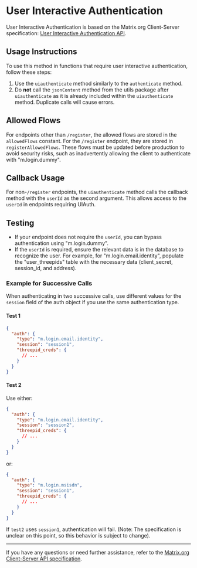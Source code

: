 
# User Interactive Authentication

User Interactive Authentication is based on the Matrix.org Client-Server specification: [User Interactive Authentication API](https://spec.matrix.org/v1.11/client-server-api/#user-interactive-authentication-api).

## Usage Instructions

To use this method in functions that require user interactive authentication, follow these steps:

1. Use the `uiauthenticate` method similarly to the `authenticate` method.
2. Do **not** call the `jsonContent` method from the utils package after `uiauthenticate` as it is already included within the `uiauthenticate` method. Duplicate calls will cause errors.

## Allowed Flows

For endpoints other than `/register`, the allowed flows are stored in the `allowedFlows` constant. For the `/register` endpoint, they are stored in `registerAllowedFlows`. These flows must be updated before production to avoid security risks, such as inadvertently allowing the client to authenticate with "m.login.dummy".

## Callback Usage

For non-`/register` endpoints, the `uiauthenticate` method calls the callback method with the `userId` as the second argument. This allows access to the `userId` in endpoints requiring UIAuth.

## Testing

- If your endpoint does not require the `userId`, you can bypass authentication using "m.login.dummy".
- If the `userId` is required, ensure the relevant data is in the database to recognize the user. For example, for "m.login.email.identity", populate the "user_threepids" table with the necessary data (client_secret, session_id, and address).

### Example for Successive Calls

When authenticating in two successive calls, use different values for the `session` field of the auth object if you use the same authentication type.

#### Test 1
```json
{
  "auth": {
    "type": "m.login.email.identity",
    "session": "session1",
    "threepid_creds": {
      // ...
    }
  }
}
```

#### Test 2
Use either:
```json
{
  "auth": {
    "type": "m.login.email.identity",
    "session": "session2",
    "threepid_creds": {
      // ...
    }
  }
}
```
or:
```json
{
  "auth": {
    "type": "m.login.msisdn",
    "session": "session1",
    "threepid_creds": {
      // ...
    }
  }
}
```

If `test2` uses `session1`, authentication will fail. (Note: The specification is unclear on this point, so this behavior is subject to change).

---

If you have any questions or need further assistance, refer to the [Matrix.org Client-Server API specification](https://spec.matrix.org/v1.11/client-server-api/#user-interactive-authentication-api).
